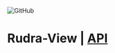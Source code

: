 ![GitHub](https://img.shields.io/github/license/jagepard/Rudra-View.svg) 

# Rudra-View | [API](https://github.com/Jagepard/Rudra-View/blob/master/docs.md "Documentation API")
